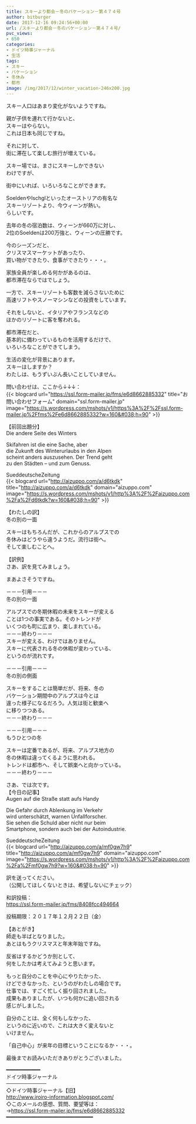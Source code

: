 ```yaml
---
title: スキーより都会－冬のバケーション－第４７４号
author: bitburger
date: 2017-12-16 09:24:56+00:00
url: /スキーより都会－冬のバケーション－第４７４号/
pvc_views:
- 650
categories:
- ドイツ時事ジャーナル
- 生活
tags:
- スキー
- バケーション
- 冬休み
- 都市
image: /img/2017/12/winter_vacation-246x200.jpg
---
```

スキー人口はあまり変化がないようですね。  
  
親が子供を連れて行かないと、  
スキーはやらない。  
これは日本も同じですね。 

それに対して、  
街に滞在して楽しむ旅行が増えている。  
  
スキー場では、まさにスキーしかできない  
わけですが、  
  
街中にいれば、いろいろなことができます。  
  
SoeldenやIschglといったオーストリアの有名な  
スキーリゾートより、今ウィーンが熱い。  
らしいです。 

去年の冬の宿泊数は、ウィーンが660万に対し、  
2位のSoeldenは200万強と、ウィーンの圧勝です。  
  
今のシーズンだと、  
クリスマスマーケットがあったり、  
買い物ができたり、食事ができたり・・・。  
  
家族全員が楽しめる何かがあるのは、  
都市滞在ならではでしょう。 

一方で、スキーリゾートも客数を減らさないために  
高速リフトやスノーマシンなどの投資をしています。  
  
それをしないと、イタリアやフランスなどの  
ほかのリゾートに客を奪われる。  
  
都市滞在だと、  
基本的に備わっているものを活用するだけで、  
いろいろなことができてしまう。 

生活の変化が背景にあります。  
スキーはしますか？  
わたしは、もうずいぶん長いことしていません。  
  
問い合わせは、ここから↓↓↓：  
{{< blogcard url="https://ssl.form-mailer.jp/fms/e6d8662885332" title="&#12362;&#21839;&#12356;&#21512;&#12431;&#12379;&#12501;&#12457;&#12540;&#12512;" domain="ssl.form-mailer.jp" image="https://s.wordpress.com/mshots/v1/https%3A%2F%2Fssl.form-mailer.jp%2Ffms%2Fe6d8662885332?w=160&#038;h=90" >}} 

【前回出題分】  
Die andere Seite des Winters  
  
Skifahren ist die eine Sache, aber  
die Zukunft des Winterurlaubs in den Alpen  
scheint anders auszusehen. Der Trend geht  
zu den Städten &#8211; und zum Genuss.  
  
SueddeutscheZeitung  
{{< blogcard url="http://aizuppo.com/a/d6tkdk" title="http://aizuppo.com/a/d6tkdk" domain="aizuppo.com" image="https://s.wordpress.com/mshots/v1/http%3A%2F%2Faizuppo.com%2Fa%2Fd6tkdk?w=160&#038;h=90" >}} 

【わたしの訳】  
冬の別の一面  
  
スキーはもちろんだが、これからのアルプスでの  
冬休みはどうやら違うようだ。流行は街へ。  
そして楽しむことへ。 

【訳例】  
さあ、訳を見てみましょう。  
  
まあよさそうですね。 

－－－引用－－－  
冬の別の一面  
  
アルプスでの冬期休暇の未来をスキーが変える  
ことは1つの事実である。そのトレンドが  
いくつのも町に広まり、楽しまれている。  
－－－終わり－－－  
スキーが変える、わけではありません。  
スキーに代表される冬の休暇が変わっている、  
というのが流れです。 

－－－引用－－－  
冬の別の側面  
  
スキーをすることは簡単だが、将来、冬の  
バケーション期間中のアルプスは今とは  
違った様子になるだろう。人気は街と歓楽へ  
に移りつつある。  
－－－終わり－－－ 

－－－引用－－－  
もうひとつの冬  
  
スキーは定番であるが、将来、アルプス地方の  
冬の休暇は違ってくるように思われる。  
トレンドは都市へ、そして娯楽へと向かっている。  
－－－終わり－－－ 

さあ、では次です。  
【今日の記事】  
Augen auf die Straße statt aufs Handy  
  
Die Gefahr durch Ablenkung im Verkehr  
wird unterschätzt, warnen Unfallforscher.  
Sie sehen die Schuld aber nicht nur beim  
Smartphone, sondern auch bei der Autoindustrie.  
  
SueddeutscheZeitung  
{{< blogcard url="http://aizuppo.com/a/mf0gw7h9" title="http://aizuppo.com/a/mf0gw7h9" domain="aizuppo.com" image="https://s.wordpress.com/mshots/v1/http%3A%2F%2Faizuppo.com%2Fa%2Fmf0gw7h9?w=160&#038;h=90" >}} 

訳を送ってください。  
（公開してほしくないときは、希望しないにチェック）  
  
和訳投稿：  
 <https://ssl.form-mailer.jp/fms/8408fcc494664>  
  
投稿期限：２０１７年１２月２２日（金） 

【あとがき】  
師走も半ばとなりました。  
あとはもうクリスマスと年末年始ですね。  
  
反省はするかどうか別として、  
何をしたかは考えてみようと思います。  
  
もっと自分のことを中心にやりたかった、  
けどできなかった、というのがわたしの場合です。  
仕事では、すごく忙しく振り回されました。  
成果もありましたが、いつも何かに追い回される  
感じがしました。  
  
自分のことは、全く何もしなかった、  
というのに近いので、これは大きく変えないと  
いけません。  
  
「自己中心」が来年の目標ということになるか・・・。  
  
最後までお読みいただきありがとうございました。 

━━━━━━━━━━━  
ドイツ時事ジャーナル  
───────────  
◇ドイツ時事ジャーナル【旧】  
<http://www.iroiro-information.blogspot.com/>  
◇このメールの感想、質問、要望等は：  
-><https://ssl.form-mailer.jp/fms/e6d8662885332>  
━━━━━━━━━━━━━━━━━━━━━━━━━━━━